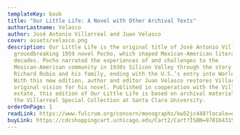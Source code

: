 ```yaml
---
templateKey: book
title: "Our Little Life: A Novel with Other Archival Texts"
authorLastname: Velasco
author: José Antonio Villarreal and Juan Velasco
cover: assets/velasco.png
description: Our Little Life is the original title of José Antonio Villarreal’s
  groundbreaking 1959 novel Pocho, which shaped Mexican-American literature for
  decades. Pocho narrated the experiences of and challenges to the
  Mexican-American community in 1930s Silicon Valley through the story of
  Richard Rubio and his family, ending with the U.S.’s entry into World War II.
  With this new edition, author and editor Juan Velasco restores Villarreal’s
  original vision for his novel. Published in cooperation with the Villarreal
  estate, this edition of Our Little Life is based on archival materials from
  the Villarreal Special Collection at Santa Clara University.
orderOnPage: 1
readLink: https://www.fulcrum.org/concern/monographs/kw52jc448?locale=en
buyLink: https://cdcshoppingcart.uchicago.edu/Cart2/Cart?ISBN=9781643150789&PRESS=lever
---
```

